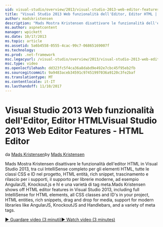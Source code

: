 ```yaml
---
uid: visual-studio/overview/2013/visual-studio-2013-web-editor-features-html-editor
title: "Visual Studio 2013 Web funzionalità dell'Editor, Editor HTML | Documenti Microsoft"
author: madskristensen
description: "Mads Mostra Kristensen disattivare le funzionalità dell'editor HTML in Visual Studio 2013, tra cui IntelliSense completo per gli elementi HTML, tutte le classi CSS e ID del progetto..."
ms.author: aspnetcontent
manager: wpickett
ms.date: 10/17/2013
ms.topic: article
ms.assetid: 5a6b4558-0555-4cac-99c7-06865169007f
ms.technology: 
ms.prod: .net-framework
msc.legacyurl: /visual-studio/overview/2013/visual-studio-2013-web-editor-features-html-editor
msc.type: video
ms.openlocfilehash: dd323fc5f4ca36a8dabd9e492e7cbc45f95eb2fb
ms.sourcegitcommit: 9a9483aceb34591c97451997036a9120c3fe2baf
ms.translationtype: MT
ms.contentlocale: it-IT
ms.lasthandoff: 11/10/2017
---
```

<a name="visual-studio-2013-web-editor-features---html-editor"></a><span data-ttu-id="f67b4-103">Visual Studio 2013 Web funzionalità dell'Editor, Editor HTML</span><span class="sxs-lookup"><span data-stu-id="f67b4-103">Visual Studio 2013 Web Editor Features - HTML Editor</span></span>
====================
<span data-ttu-id="f67b4-104">da [Mads Kristensen](https://github.com/madskristensen)</span><span class="sxs-lookup"><span data-stu-id="f67b4-104">by [Mads Kristensen](https://github.com/madskristensen)</span></span>

<span data-ttu-id="f67b4-105">Mads Mostra Kristensen disattivare le funzionalità dell'editor HTML in Visual Studio 2013, tra cui IntelliSense completo per gli elementi HTML, tutte le classi CSS e ID nel progetto, HTML entità, rich snippet, trascinamento e rilascio per i supporti, il supporto per librerie moderne, ad esempio AngularJS, Knockout.js e hl e una varietà di tag meta.</span><span class="sxs-lookup"><span data-stu-id="f67b4-105">Mads Kristensen shows off HTML editor features in Visual Studio 2013, including full IntelliSense for HTML elements, all CSS classes and ID's in your project, HTML entities, rich snippets, drag and drop for media, support for modern libraries like AngularJS, KnockoutJS and Handlebars, and a variety of meta tags.</span></span>

[<span data-ttu-id="f67b4-106">&#9654; Guardare video (3 minuti)</span><span class="sxs-lookup"><span data-stu-id="f67b4-106">&#9654; Watch video (3 minutes)</span></span>](https://channel9.msdn.com/Blogs/ASP-NET-Site-Videos/visual-studio-2013-web-editor-features-html-editor)
